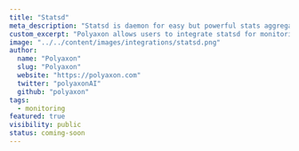 ```yaml
---
title: "Statsd"
meta_description: "Statsd is daemon for easy but powerful stats aggregation."
custom_excerpt: "Polyaxon allows users to integrate statsd for monitoring."
image: "../../content/images/integrations/statsd.png"
author:
  name: "Polyaxon"
  slug: "Polyaxon"
  website: "https://polyaxon.com"
  twitter: "polyaxonAI"
  github: "polyaxon"
tags: 
  - monitoring
featured: true
visibility: public
status: coming-soon
---
```

